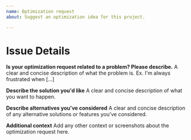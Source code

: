 ```yaml
---
name: Optimization request
about: Suggest an optimization idea for this project.

---
```


# Issue Details
<!-- Removing the file heading or erasing any of the below without filling them in may result in the issue being closed without any response or even closed as invalid. -->

**Is your optimization request related to a problem? Please describe.**
A clear and concise description of what the problem is. Ex. I'm always frustrated when [...]

**Describe the solution you'd like**
A clear and concise description of what you want to happen.

**Describe alternatives you've considered**
A clear and concise description of any alternative solutions or features you've considered.

**Additional context**
Add any other context or screenshots about the optimization request here.
